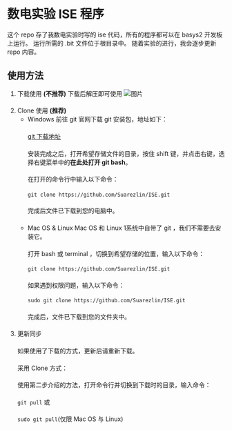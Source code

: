 # 数电实验 ISE 程序
这个 repo 存了我数电实验时写的 ise 代码，所有的程序都可以在 basys2 开发板上运行。
运行所需的 .bit 文件位于根目录中。
随着实验的进行，我会逐步更新 repo 内容。
## 使用方法
1. 下载使用 **(不推荐)**
	下载后解压即可使用
	![图片](http://ww2.sinaimg.cn/large/006tKfTcly1fejv3cjnqsj30ps0e440d.jpg)
	####
2. Clone 使用 **(推荐)** 
	* Windows
		前往 git 官网下载 git 安装包，地址如下：
		####
		[git 下载地址](https://git-scm.com/downloads)
		####
		安装完成之后，打开希望存储文件的目录，按住 shift 键，并点击右键，选择右键菜单中的**在此处打开 git bash**。
		####
		在打开的命令行中输入以下命令：
		####
		`git clone https://github.com/Suarezlin/ISE.git`
		####
		完成后文件已下载到您的电脑中。
		####
	* Mac OS & Linux
		Mac OS 和 Linux 1系统中自带了 git ，我们不需要去安装它。
		####
		打开 bash 或 terminal ，切换到希望存储的位置，输入以下命令：
		####
		`git clone https://github.com/Suarezlin/ISE.git`
		####
		如果遇到权限问题，输入以下命令：
		####
		`sudo git clone https://github.com/Suarezlin/ISE.git`
		####
		完成后，文件已下载到您的文件夹中。
		####
3. 更新同步
	####
	如果使用了下载的方式，更新后请重新下载。
	####
	采用 Clone 方式：
	####
	使用第二步介绍的方法，打开命令行并切换到下载时的目录，输入命令：
	####
	`git pull` 或 
	####
	`sudo git pull`(仅限 Mac OS 与 Linux) 
	####
	
